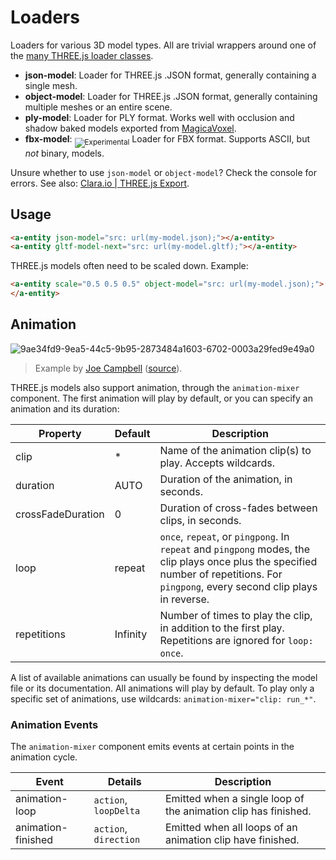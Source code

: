 # Loaders

Loaders for various 3D model types. All are trivial wrappers around one of the [many THREE.js loader classes](https://github.com/mrdoob/three.js/tree/master/examples/js/loaders).

- **json-model**: Loader for THREE.js .JSON format, generally containing a single mesh.
- **object-model**: Loader for THREE.js .JSON format, generally containing multiple meshes or an entire scene.
- **ply-model**: Loader for PLY format. Works well with occlusion and shadow baked models exported from [MagicaVoxel](https://ephtracy.github.io/).
- **fbx-model**: <sub><img alt="Experimental" src="https://img.shields.io/badge/status-experimental-orange.svg"></sub> Loader for FBX format. Supports ASCII, but *not* binary, models.

Unsure whether to use `json-model` or `object-model`? Check the console for errors. See also: [Clara.io | THREE.js Export](https://clara.io/learn/user-guide/data_exchange/threejs_export).

## Usage

```html
<a-entity json-model="src: url(my-model.json);"></a-entity>
<a-entity gltf-model-next="src: url(my-model.gltf);"></a-entity>
```

THREE.js models often need to be scaled down. Example:

```html
<a-entity scale="0.5 0.5 0.5" object-model="src: url(my-model.json);">
</a-entity>
```

## Animation

![9ae34fd9-9ea5-44c5-9b95-2873484a1603-6702-0003a29fed9e49a0](https://cloud.githubusercontent.com/assets/1848368/25648601/845485de-2f82-11e7-8ae8-8e58c9dab9ff.gif)
> Example by [Joe Campbell](https://github.com/rexraptor08) ([source](https://github.com/rexraptor08/animation-controls)).

THREE.js models also support animation, through the `animation-mixer` component. The first animation will play by default, or you can specify
an animation and its duration:

| Property          | Default  | Description                                               |
|-------------------|----------|-----------------------------------------------------------|
| clip              | *        | Name of the animation clip(s) to play. Accepts wildcards. |
| duration          | AUTO     | Duration of the animation, in seconds.                    |
| crossFadeDuration | 0        | Duration of cross-fades between clips, in seconds.        |
| loop              | repeat   | `once`, `repeat`, or `pingpong`. In `repeat` and `pingpong` modes, the clip plays once plus the specified number of repetitions. For `pingpong`, every second clip plays in reverse. |
| repetitions       | Infinity | Number of times to play the clip, in addition to the first play. Repetitions are ignored for `loop: once`. |

A list of available animations can usually be found by inspecting the model file or its documentation. All animations will play by default. To play only a specific set of animations, use wildcards: `animation-mixer="clip: run_*"`.

### Animation Events

The `animation-mixer` component emits events at certain points in the animation cycle.

| Event              | Details               | Description                                                    |
|--------------------|-----------------------|----------------------------------------------------------------|
| animation-loop     | `action`, `loopDelta` | Emitted when a single loop of the animation clip has finished. |
| animation-finished | `action`, `direction` | Emitted when all loops of an animation clip have finished.     |
